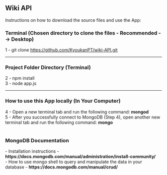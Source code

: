 <h2>Wiki API</h2>

<p>Instructions on how to download the source files and use the App: </p>

<h3>Terminal (Chosen directory to clone the files - Recommended --> Desktop)</h3>

1 - git clone https://github.com/KyoukanPT/wiki-API.git

<hr>

<h3>Project Folder Directory (Terminal)</h3>

2 - npm install<br>
3 - node app.js

<hr>

<h3>How to use this App locally (In Your Computer)</h3>
4 - Open a new terminal tab and run the following command: <strong>mongod</strong><br>
5 - After you successfully connect to MongoDB (Step 4), open another new terminal tab and run the following command: <strong>mongo</strong><br><br>

<h3>MongoDB Documentation</h3>
- Installation instructions - <strong> https://docs.mongodb.com/manual/administration/install-community/ </strong> <br>
- How to use mongo shell to query and manipulate the data in your database - <strong>https://docs.mongodb.com/manual/crud/</strong><br><br>

